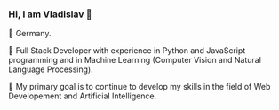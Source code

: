 ### Hi, I am Vladislav 👋

<!--
**vladislavalerievich/vladislavalerievich** is a ✨ _special_ ✨ repository because its `README.md` (this file) appears on your GitHub profile.

Here are some ideas to get you started:

- 🔭 I’m currently working on ...
- 🌱 I’m currently learning ...
- 👯 I’m looking to collaborate on ...
- 🤔 I’m looking for help with ...
- 💬 Ask me about ...
- 📫 How to reach me: ...
- 😄 Pronouns: ...
- ⚡ Fun fact: ...
-->

📍  Germany.

💼 Full Stack Developer with experience in Python and JavaScript programming and in Machine Learning (Computer Vision and Natural Language Processing). 

🌱 My primary goal is to continue to develop my skills in the field of Web Developement and Artificial Intelligence.
